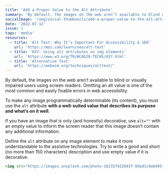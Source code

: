 ```yaml
---
title: 'Add a Proper Value to the Alt Attribute'
summary: 'By default, the images on the web aren’t available to blind or visually impaired users using screen readers.'
socialImage: '/img/social-thumbnails/add-a-proper-value-to-the-alt-attribute.png'
date: '2022-07-12'
issue: 1
tags: 'media'
resources:
  - title: 'Alt Text: Why It’s Important For Accessibility & SEO'
    url: 'https://moz.com/learn/seo/alt-text'
  - title: 'H37: Using alt attributes on img elements'
    url: 'https://www.w3.org/TR/WCAG20-TECHS/H37.html'
  - title: 'Alternative Text'
    url: 'https://webaim.org/techniques/alttext/'
---
```


By default, the images on the web aren’t available to blind or visually impaired users using screen readers. Omitting an alt value is one of the most common and easily fixable errors in web accessibility.

To make any image programmatically determinable (its content), you must use the `alt` attribute **with a well-suited value that describes its purpose and what’s on it well**.

If you have an image that is only (and honestly) decorative, use `alt=""` with an empty value to inform the screen reader that this image doesn’t contain any additional information.

Define the `alt` attribute on any image element to make it more understandable to the assistive technologies. Try to write a good and short (no more than 150 characters) description and use empty value if it is decorative.

```html
<img src="https://images.unsplash.com/photo-1623574226937-0dad1c9a0495" alt="A green bicycle that is standing before a lake.">
```
